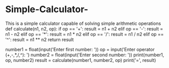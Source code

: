 # Simple-Calculator-
This is a simple calculator capable of solving simple arithmetic operations 
def calculate(n1, n2, op):
    if op == '+':
        result = n1 + n2
    elif op == '-':
        result = n1 - n2
    elif op == '*':
        result = n1 * n2
    elif op == '/':
        result = n1 / n2
    elif op == '^':
        result = n1 ** n2
    return result

number1 = float(input('Enter first number: '))
op = input('Enter operator (+,-,*,/,^): ')
number2 = float(input('Enter second number: '))
print(number1, op, number2)
result = calculate(number1, number2, op)
print('=', result)
